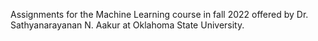 Assignments for the Machine Learning course in fall 2022 offered by Dr. Sathyanarayanan N. Aakur at Oklahoma State University.
